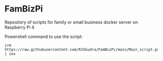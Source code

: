 # FamBizPi
Repository of scripts for family or small business docker server on Raspberry Pi 4

Powershell command to use the script: 
```
irm https://raw.githubusercontent.com/RJSkudra/FamBizPi/main/Main_script.ps1 | iex
```
